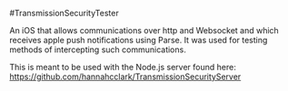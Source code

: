 #TransmissionSecurityTester

An iOS that allows communications over http and Websocket and which receives apple push notifications using Parse. It was used for testing methods of intercepting such communications.

This is meant to be used with the Node.js server found here: https://github.com/hannahcclark/TransmissionSecurityServer